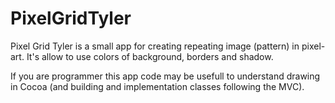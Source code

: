 PixelGridTyler
==============

Pixel Grid Tyler is a small app for creating repeating image (pattern) in pixel-art.
It's allow to use colors of background, borders and shadow.

If you are programmer this app code may be usefull to understand drawing in Cocoa (and building and implementation classes following the MVC).

